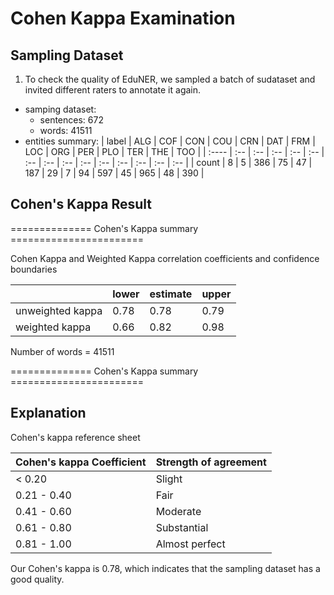 # Cohen Kappa Examination

## Sampling Dataset

1. To check the quality of EduNER, we sampled a batch of sudataset and invited different raters to annotate it again. 

- samping dataset:
  - sentences: 672
  - words: 41511
- entities summary:
  | label | ALG | COF | CON | COU | CRN | DAT | FRM | LOC | ORG | PER | PLO | TER | THE | TOO |
  | :---- | :-- | :-- | :-- | :-- | :-- | :-- | :-- | :-- | :-- | :-- | :-- | :-- | :-- | :-- |
  | count | 8   | 5   | 386 | 75  | 47  | 187 | 29  | 7   | 94  | 597 | 45  | 965 | 48  | 390 |

## Cohen's Kappa Result

============== Cohen's Kappa summary =======================

 Cohen Kappa and Weighted Kappa correlation coefficients 
 and confidence boundaries

|                  | lower | estimate | upper |
| :--------------- | ----- | -------- | ----- |
| unweighted kappa | 0.78  | 0.78     | 0.79  |
| weighted kappa   | 0.66  | 0.82     | 0.98  |

Number of words = 41511 

============== Cohen's Kappa summary =======================

## Explanation

Cohen's kappa reference sheet

| Cohen's kappa Coefficient | Strength of agreement |
| :------------------------ | :-------------------- |
| < 0.20                    | Slight                |
| 0.21 - 0.40               | Fair                  |
| 0.41 - 0.60               | Moderate              |
| 0.61 - 0.80               | Substantial           |
| 0.81 - 1.00               | Almost perfect        |

Our Cohen's kappa is 0.78, which indicates that the sampling dataset has a good quality.
